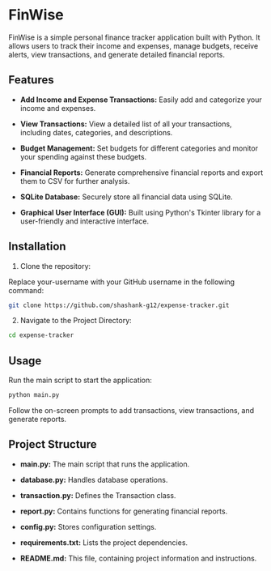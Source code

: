 # FinWise

FinWise is a simple personal finance tracker application built with Python. It allows users to track their income and expenses, manage budgets, receive alerts, view transactions, and generate detailed financial reports.

## Features

- **Add Income and Expense Transactions:** Easily add and categorize your income and expenses.

- **View Transactions:** View a detailed list of all your transactions, including dates, categories, and descriptions.

- **Budget Management:** Set budgets for different categories and monitor your spending against these budgets.

- **Financial Reports:** Generate comprehensive financial reports and export them to CSV for further analysis.

- **SQLite Database:** Securely store all financial data using SQLite.
  
- **Graphical User Interface (GUI):** Built using Python's Tkinter library for a user-friendly and interactive interface.

## Installation

1. Clone the repository:

Replace your-username with your GitHub username in the following command:

```bash
git clone https://github.com/shashank-g12/expense-tracker.git
```

2. Navigate to the Project Directory:

```bash
cd expense-tracker
```

## Usage

Run the main script to start the application:

```python
python main.py
```

Follow the on-screen prompts to add transactions, view transactions, and generate reports.

## Project Structure

- **main.py:** The main script that runs the application.

- **database.py:** Handles database operations.

- **transaction.py:** Defines the Transaction class.

- **report.py:** Contains functions for generating financial reports.

- **config.py:** Stores configuration settings.

- **requirements.txt:** Lists the project dependencies.

- **README.md:** This file, containing project information and instructions.
